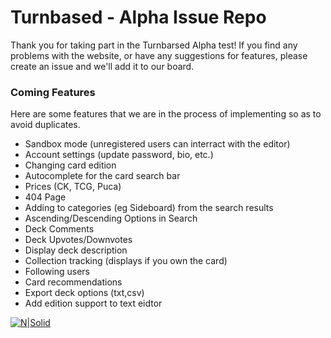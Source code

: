 # Turnbased - Alpha Issue Repo
Thank you for taking part in the Turnbarsed Alpha test! If you find any problems with the website, or have any suggestions for features, please create an issue and we'll add it to our board.

### Coming Features
Here are some  features that we are in the process of implementing so as to avoid duplicates.
  - Sandbox mode (unregistered users can interract with the editor)
  - Account settings (update password, bio, etc.)
  - Changing card edition
  - Autocomplete for the card search bar
  - Prices (CK, TCG, Puca)
  - 404 Page
  - Adding to categories (eg Sideboard) from the search results
  - Ascending/Descending Options in Search
  - Deck Comments
  - Deck Upvotes/Downvotes
  - Display deck description
  - Collection tracking (displays if you own the card)
  - Following users
  - Card recommendations
  - Export deck options (txt,csv)
  - Add edition support to text eidtor
  
  [![N|Solid](http://35.227.116.35/static/media/Logo.537b20f3.png)](https://nodesource.com/products/nsolid )
